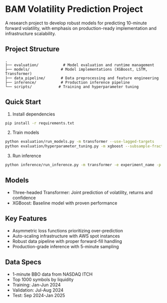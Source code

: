 # BAM Volatility Prediction Project

A research project to develop robust models for predicting 10-minute forward volatility, with emphasis on production-ready implementation and infrastructure scalability.

## Project Structure
```
.
├── evaluation/           # Model evaluation and runtime management
├── models/              # Model implementations (XGBoost, LSTM, Transformer)
├── data_pipeline/       # Data preprocessing and feature engineering  
├── inference/           # Production inference pipeline
└── scripts/            # Training and hyperparameter tuning
```

## Quick Start
1. Install dependencies
```bash
pip install -r requirements.txt
```

2. Train models
```bash
python evaluation/run_models.py -m transformer --use-lagged-targets
python evaluation/hyperparameter_tuning.py -m xgboost --subsample-fraction 0.2
```

3. Run inference
```bash
python inference/run_inference.py -m transformer -e experiment_name -p run_prefix
```

## Models
- Three-headed Transformer: Joint prediction of volatility, returns and confidence
- XGBoost: Baseline model with proven performance
  
## Key Features
- Asymmetric loss functions prioritizing over-prediction
- Auto-scaling infrastructure with AWS spot instances
- Robust data pipeline with proper forward-fill handling
- Production-grade inference with 5-minute sampling

## Data Specs
- 1-minute BBO data from NASDAQ ITCH
- Top 1000 symbols by liquidity
- Training: Jan-Jun 2024
- Validation: Jul-Aug 2024
- Test: Sep 2024-Jan 2025
